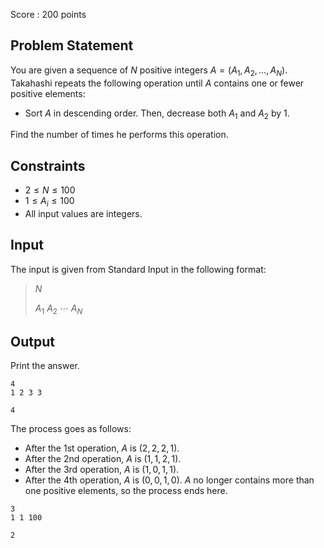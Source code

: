 Score : $200$ points

## Problem Statement

You are given a sequence of $N$ positive integers $A = (A_1, A_2, \dots ,A_N)$. Takahashi repeats the following operation until $A$ contains one or fewer positive elements:

- Sort $A$ in descending order. Then, decrease both $A_1$ and $A_2$ by $1$.

Find the number of times he performs this operation.

## Constraints

- $2 \leq N \leq 100$
- $1 \leq A_i \leq 100$
- All input values are integers.

## Input

The input is given from Standard Input in the following format:

> $N$
> 
> $A_1$ $A_2$ $\cdots$ $A_N$

## Output

Print the answer.

```input1
4
1 2 3 3
```

```output1
4
```

The process goes as follows:

- After the 1st operation, $A$ is $(2, 2, 2, 1)$.
- After the 2nd operation, $A$ is $(1, 1, 2, 1)$.
- After the 3rd operation, $A$ is $(1, 0, 1, 1)$.
- After the 4th operation, $A$ is $(0, 0, 1, 0)$. $A$ no longer contains more than one positive elements, so the process ends here.

```input2
3
1 1 100
```

```output2
2
```
